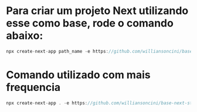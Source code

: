 # Para criar um projeto Next utilizando esse como base, rode o comando abaixo:

```ts
npx create-next-app path_name -e https://github.com/williansoncini/base-next-styledcomponents-typescript.git
```

# Comando utilizado com mais frequencia

```ts
npx create-next-app . -e https://github.com/williansoncini/base-next-styledcomponents-typescript.git
```